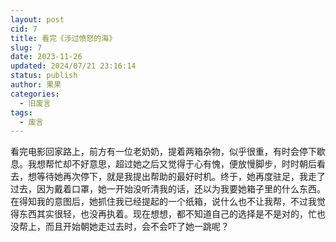 ```yaml
---
layout: post
cid: 7
title: 看完《涉过愤怒的海》
slug: 7
date: 2023-11-26
updated: 2024/07/21 23:16:14
status: publish
author: 果果
categories: 
  - 旧废言
tags: 
  - 废言
---
```



看完电影回家路上，前方有一位老奶奶，提着两箱杂物，似乎很重，有时会停下歇息。我想帮忙却不好意思，超过她之后又觉得于心有愧，便放慢脚步，时时朝后看去，想等待她再次停下，就是我提出帮助的最好时机。终于，她再度驻足，我走了过去，因为戴着口罩，她一开始没听清我的话，还以为我要她箱子里的什么东西。在得知我的意图后，她抓住我已经提起的一个纸箱，说什么也不让我帮，不过我觉得东西其实很轻，也没再执着。现在想想，都不知道自己的选择是不是对的，忙也没帮上，而且开始朝她走过去时，会不会吓了她一跳呢？
